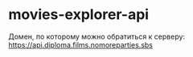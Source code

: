 # movies-explorer-api

Домен, по которому можно обратиться к серверу: https://api.diploma.films.nomoreparties.sbs

